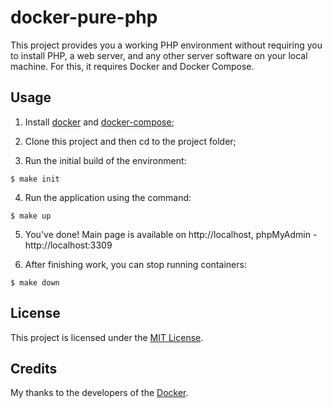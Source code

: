 # docker-pure-php

This project provides you a working PHP environment without requiring you to install PHP, a web server, and any other server software on your local machine. For this, it requires Docker and Docker Compose.

## Usage

1. Install [docker](https://docs.docker.com/engine/installation/) and [docker-compose](https://docs.docker.com/compose/install/);

2. Clone this project and then cd to the project folder;

3. Run the initial build of the environment:
```
$ make init
```

4. Run the application using the command:
```
$ make up
```

5. You've done! Main page is available on http://localhost, phpMyAdmin - http://localhost:3309

6. After finishing work, you can stop running containers:
```
$ make down
```

## License

This project is licensed under the [MIT License](LICENSE).

## Credits

My thanks to the developers of the [Docker](https://www.docker.com/company).

